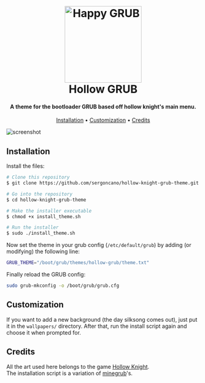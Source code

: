 
<h1 align="center">
  <br>
  <img src="https://github.com/sergoncano/hollow-knight-grub-theme/blob/master/resources/pageLogo.png" alt="Happy GRUB" width="200">
  <br>
  Hollow GRUB
  <br>
</h1>

<h4 align="center">A theme for the bootloader GRUB based off hollow knight's main menu.</h4>

<p align="center">
  <a href="#installation">Installation</a> •
  <a href="#customization">Customization</a> •
  <a href="#credits">Credits</a>
</p>

![screenshot](https://github.com/sergoncano/hollow-knight-grub-theme/blob/master/resources/Showcase.gif)
## Installation
Install the files:
```bash
# Clone this repository
$ git clone https://github.com/sergoncano/hollow-knight-grub-theme.git

# Go into the repository
$ cd hollow-knight-grub-theme

# Make the installer executable
$ chmod +x install_theme.sh

# Run the installer
$ sudo ./install_theme.sh
```
Now set the theme in your grub config (```/etc/default/grub```) by adding (or modifying) the following line:
```bash
GRUB_THEME="/boot/grub/themes/hollow-grub/theme.txt"
```
Finally reload the GRUB config:
```bash
sudo grub-mkconfig -o /boot/grub/grub.cfg
```
## Customization
If you want to add a new background (the day silksong comes out), just put it in the ```wallpapers/``` directory. After that, run the install script again and choose it when prompted for.
## Credits
All the art used here belongs to the game <a href="https://www.hollowknight.com/" target="_blank">Hollow Knight</a>.<br>
The installation script is a variation of <a href="https://github.com/Lxtharia/minegrub-theme" target="_blank">minegrub</a>'s. 

